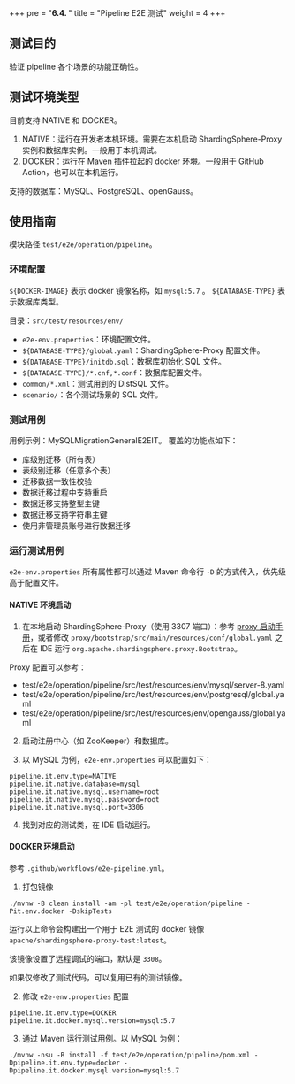 +++
pre = "<b>6.4. </b>"
title = "Pipeline E2E 测试"
weight = 4
+++

## 测试目的

验证 pipeline 各个场景的功能正确性。

## 测试环境类型

目前支持 NATIVE 和 DOCKER。

1. NATIVE：运行在开发者本机环境。需要在本机启动 ShardingSphere-Proxy 实例和数据库实例。一般用于本机调试。
2. DOCKER：运行在 Maven 插件拉起的 docker 环境。一般用于 GitHub Action，也可以在本机运行。

支持的数据库：MySQL、PostgreSQL、openGauss。

## 使用指南

模块路径 `test/e2e/operation/pipeline`。

### 环境配置

`${DOCKER-IMAGE}` 表示 docker 镜像名称，如 `mysql:5.7` 。 `${DATABASE-TYPE}` 表示数据库类型。

目录：`src/test/resources/env/`
- `e2e-env.properties`：环境配置文件。
- `${DATABASE-TYPE}/global.yaml`：ShardingSphere-Proxy 配置文件。
- `${DATABASE-TYPE}/initdb.sql`：数据库初始化 SQL 文件。
- `${DATABASE-TYPE}/*.cnf,*.conf`：数据库配置文件。
- `common/*.xml`：测试用到的 DistSQL 文件。
- `scenario/`：各个测试场景的 SQL 文件。

### 测试用例

用例示例：MySQLMigrationGeneralE2EIT。
覆盖的功能点如下：
- 库级别迁移（所有表）
- 表级别迁移（任意多个表）
- 迁移数据一致性校验
- 数据迁移过程中支持重启
- 数据迁移支持整型主键
- 数据迁移支持字符串主键
- 使用非管理员账号进行数据迁移

### 运行测试用例

`e2e-env.properties` 所有属性都可以通过 Maven 命令行 `-D` 的方式传入，优先级高于配置文件。

#### NATIVE 环境启动

1. 在本地启动 ShardingSphere-Proxy（使用 3307 端口）：参考 [proxy 启动手册](/cn/user-manual/shardingsphere-proxy/startup/bin/)，或者修改 `proxy/bootstrap/src/main/resources/conf/global.yaml` 之后在 IDE 运行 `org.apache.shardingsphere.proxy.Bootstrap`。

Proxy 配置可以参考：
- test/e2e/operation/pipeline/src/test/resources/env/mysql/server-8.yaml
- test/e2e/operation/pipeline/src/test/resources/env/postgresql/global.yaml
- test/e2e/operation/pipeline/src/test/resources/env/opengauss/global.yaml

2. 启动注册中心（如 ZooKeeper）和数据库。

3. 以 MySQL 为例，`e2e-env.properties` 可以配置如下：
```
pipeline.it.env.type=NATIVE
pipeline.it.native.database=mysql
pipeline.it.native.mysql.username=root
pipeline.it.native.mysql.password=root
pipeline.it.native.mysql.port=3306
```

4. 找到对应的测试类，在 IDE 启动运行。

#### DOCKER 环境启动

参考 `.github/workflows/e2e-pipeline.yml`。

1. 打包镜像

```
./mvnw -B clean install -am -pl test/e2e/operation/pipeline -Pit.env.docker -DskipTests
```

运行以上命令会构建出一个用于 E2E 测试的 docker 镜像 `apache/shardingsphere-proxy-test:latest`。

该镜像设置了远程调试的端口，默认是 `3308`。

如果仅修改了测试代码，可以复用已有的测试镜像。

2. 修改 `e2e-env.properties` 配置

```
pipeline.it.env.type=DOCKER
pipeline.it.docker.mysql.version=mysql:5.7
```

3. 通过 Maven 运行测试用例。以 MySQL 为例：

```
./mvnw -nsu -B install -f test/e2e/operation/pipeline/pom.xml -Dpipeline.it.env.type=docker -Dpipeline.it.docker.mysql.version=mysql:5.7
```
